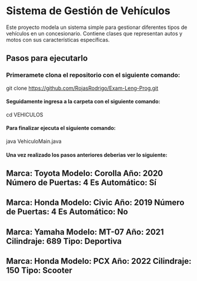 # Sistema de Gestión de Vehículos

Este proyecto modela un sistema simple para gestionar diferentes tipos de vehículos en un concesionario. Contiene clases que representan autos y motos con sus características específicas.

## Pasos para ejecutarlo

### Primeramete clona el repositorio con el siguiente comando:
git clone https://github.com/RojasRodrigo/Exam-Leng-Prog.git

#### Seguidamente ingresa a la carpeta con el siguiente comando:
cd VEHICULOS

#### Para finalizar ejecuta el siguiente comando:
java VehiculoMain.java

#### Una vez realizado los pasos anteriores deberias ver lo siguiente:
Marca: Toyota
Modelo: Corolla
Año: 2020
Número de Puertas: 4
Es Automático: Sí
-------------------
Marca: Honda
Modelo: Civic
Año: 2019
Número de Puertas: 4
Es Automático: No
-------------------
Marca: Yamaha
Modelo: MT-07
Año: 2021
Cilindraje: 689
Tipo: Deportiva
-------------------
Marca: Honda
Modelo: PCX
Año: 2022
Cilindraje: 150
Tipo: Scooter
-------------------
